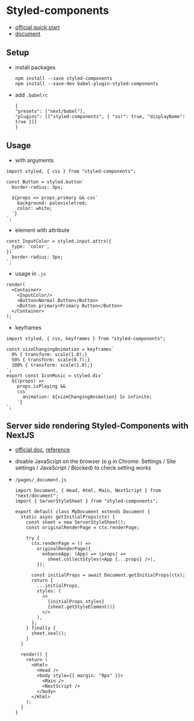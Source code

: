 # Styled-components

- [official quick start](https://styled-components.com/)
- [document](https://styled-components.com/docs)

## Setup 

- install packages

    ```
    npm install --save styled-components
    npm install --save-dev babel-plugin-styled-components
    ```

- add `.babelrc`

    ```
    {
    "presets": ["next/babel"],
    "plugins": [["styled-components", { "ssr": true, "displayName": true }]]
    }
    ```

## Usage

- with arguments

```
import styled, { css } from "styled-components";

const Button = styled.button`
  border-radius: 3px;
  
  ${props => props.primary && css`
    background: palevioletred;
    color: white;
  `}
`;
```

- element with attribute

```
const InputColor = styled.input.attrs({ 
  type: 'color',
})`
  border-radius: 3px;
`;
```

- usage in `.js`

```
render(
  <Container>
    <InputColor/>
    <Button>Normal Button</Button>
    <Button primary>Primary Button</Button>
  </Container>
);
```

- keyframes

```
import styled, { css, keyframes } from "styled-components";

const sizeChangingAnimation = keyframes`
  0% { transform: scale(1.0);}
  50% { transform: scale(0.7);}
  100% { transform: scale(1.0);}
`;
export const IconMusic = styled.div`
  ${(props) =>
    props.isPlaying &&
    css`
      animation: ${sizeChangingAnimation} 1s infinite;
    `}
`;
```

## Server side rendering Styled-Components with NextJS

- [official doc](https://nextjs.org/docs/advanced-features/custom-document), [reference](https://medium.com/swlh/server-side-rendering-styled-components-with-nextjs-1db1353e915e)

- disable JavaScript on the browser (e.g in Chrome: Settings / Site settings / JavaScript / Blocked) to check setting works

- `/pages/_document.js`

  ```
  import Document, { Head, Html, Main, NextScript } from "next/document";
  import { ServerStyleSheet } from "styled-components";

  export default class MyDocument extends Document {
    static async getInitialProps(ctx) {
      const sheet = new ServerStyleSheet();
      const originalRenderPage = ctx.renderPage;

      try {
        ctx.renderPage = () =>
          originalRenderPage({
            enhanceApp: (App) => (props) =>
              sheet.collectStyles(<App {...props} />),
          });

        const initialProps = await Document.getInitialProps(ctx);
        return {
          ...initialProps,
          styles: (
            <>
              {initialProps.styles}
              {sheet.getStyleElement()}
            </>
          ),
        };
      } finally {
        sheet.seal();
      }
    }

    render() {
      return (
        <Html>
          <Head />
          <body style={{ margin: "0px" }}>
            <Main />
            <NextScript />
          </body>
        </Html>
      );
    }
  }
  ```
